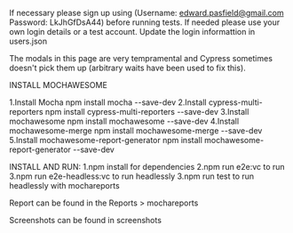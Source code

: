 If necessary please sign up using (Username: edward.pasfield@gmail.com Password: LkJhGfDsA44) before running tests.
If needed please use your own login details or a test account. Update the login informattion in users.json

The modals in this page are very tempramental and Cypress sometimes doesn't pick them up (arbitrary waits have been used to fix this).

INSTALL MOCHAWESOME

1.Install Mocha
npm install mocha --save-dev
2.Install cypress-multi-reporters
npm install cypress-multi-reporters --save-dev
3.Install mochawesome
npm install mochawesome --save-dev
4.Install mochawesome-merge
npm install mochawesome-merge --save-dev
5.Install mochawesome-report-generator
npm install mochawesome-report-generator --save-dev

INSTALL AND RUN:
1.npm install for dependencies
2.npm run e2e:vc to run
3.npm run e2e-headless:vc to run headlessly
3.npm run test to run headlessly with mochareports

Report can be found in the Reports > mochareports

Screenshots can be found in screenshots
